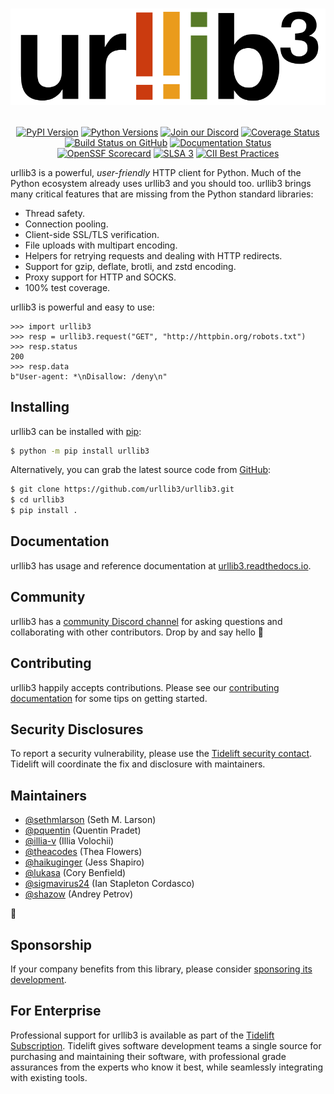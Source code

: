 <h1 align="center">

![urllib3](https://github.com/urllib3/urllib3/raw/main/docs/_static/banner_github.svg)

</h1>

<p align="center">
  <a href="https://pypi.org/project/urllib3"><img alt="PyPI Version" src="https://img.shields.io/pypi/v/urllib3.svg?maxAge=86400" /></a>
  <a href="https://pypi.org/project/urllib3"><img alt="Python Versions" src="https://img.shields.io/pypi/pyversions/urllib3.svg?maxAge=86400" /></a>
  <a href="https://discord.gg/urllib3"><img alt="Join our Discord" src="https://img.shields.io/discord/756342717725933608?color=%237289da&label=discord" /></a>
  <a href="https://github.com/urllib3/urllib3/actions?query=workflow%3ACI"><img alt="Coverage Status" src="https://img.shields.io/badge/coverage-100%25-success" /></a>
  <a href="https://github.com/urllib3/urllib3/actions?query=workflow%3ACI"><img alt="Build Status on GitHub" src="https://github.com/urllib3/urllib3/workflows/CI/badge.svg" /></a>
  <a href="https://urllib3.readthedocs.io"><img alt="Documentation Status" src="https://readthedocs.org/projects/urllib3/badge/?version=latest" /></a><br>
  <a href="https://deps.dev/pypi/urllib3"><img alt="OpenSSF Scorecard" src="https://api.securityscorecards.dev/projects/github.com/urllib3/urllib3/badge" /></a>
  <a href="https://slsa.dev"><img alt="SLSA 3" src="https://slsa.dev/images/gh-badge-level3.svg" /></a>
  <a href="https://bestpractices.coreinfrastructure.org/projects/6227"><img alt="CII Best Practices" src="https://bestpractices.coreinfrastructure.org/projects/6227/badge" /></a>
</p>

urllib3  is a powerful, *user-friendly* HTTP client for Python. Much of the
Python ecosystem already uses urllib3 and you should too.
urllib3 brings many critical features that are missing from the Python
standard libraries:

- Thread safety.
- Connection pooling.
- Client-side SSL/TLS verification.
- File uploads with multipart encoding.
- Helpers for retrying requests and dealing with HTTP redirects.
- Support for gzip, deflate, brotli, and zstd encoding.
- Proxy support for HTTP and SOCKS.
- 100% test coverage.

urllib3 is powerful and easy to use:

```python3
>>> import urllib3
>>> resp = urllib3.request("GET", "http://httpbin.org/robots.txt")
>>> resp.status
200
>>> resp.data
b"User-agent: *\nDisallow: /deny\n"
```

## Installing

urllib3 can be installed with [pip](https://pip.pypa.io):

```bash
$ python -m pip install urllib3
```

Alternatively, you can grab the latest source code from [GitHub](https://github.com/urllib3/urllib3):

```bash
$ git clone https://github.com/urllib3/urllib3.git
$ cd urllib3
$ pip install .
```


## Documentation

urllib3 has usage and reference documentation at [urllib3.readthedocs.io](https://urllib3.readthedocs.io).


## Community

urllib3 has a [community Discord channel](https://discord.gg/urllib3) for asking questions and
collaborating with other contributors. Drop by and say hello 👋


## Contributing

urllib3 happily accepts contributions. Please see our
[contributing documentation](https://urllib3.readthedocs.io/en/latest/contributing.html)
for some tips on getting started.


## Security Disclosures

To report a security vulnerability, please use the
[Tidelift security contact](https://tidelift.com/security).
Tidelift will coordinate the fix and disclosure with maintainers.


## Maintainers

- [@sethmlarson](https://github.com/sethmlarson) (Seth M. Larson)
- [@pquentin](https://github.com/pquentin) (Quentin Pradet)
- [@illia-v](https://github.com/illia-v) (Illia Volochii)
- [@theacodes](https://github.com/theacodes) (Thea Flowers)
- [@haikuginger](https://github.com/haikuginger) (Jess Shapiro)
- [@lukasa](https://github.com/lukasa) (Cory Benfield)
- [@sigmavirus24](https://github.com/sigmavirus24) (Ian Stapleton Cordasco)
- [@shazow](https://github.com/shazow) (Andrey Petrov)

👋


## Sponsorship

If your company benefits from this library, please consider [sponsoring its
development](https://urllib3.readthedocs.io/en/latest/sponsors.html).


## For Enterprise

Professional support for urllib3 is available as part of the [Tidelift
Subscription][1].  Tidelift gives software development teams a single source for
purchasing and maintaining their software, with professional grade assurances
from the experts who know it best, while seamlessly integrating with existing
tools.

[1]: https://tidelift.com/subscription/pkg/pypi-urllib3?utm_source=pypi-urllib3&utm_medium=referral&utm_campaign=readme
